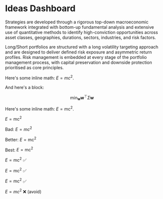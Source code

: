 # Ideas Dashboard

Strategies are developed through a rigorous top-down macroeconomic framework integrated with bottom-up fundamental analysis 
and extensive use of quantitative methods to identify high-conviction opportunities across asset classes, geographies, durations, sectors,
industries, and risk factors.

Long/Short portfolios are structured with a long volatility targeting approach and are designed to deliver defined risk exposure and asymmetric return
profiles. Risk management is embedded at every stage of the portfolio management process, with capital preservation and downside protection 
prioritised as core principles.


Here's some inline math: $E = mc^2$.

And here's a block:

$$
\min_{\mathbf{w}} \mathbf{w}^\top \Sigma \mathbf{w}
$$

Here's some inline math: $E = \text{mc}^2$.

$E = \mathrm{mc}^2$

Bad: $E = mc^2$

Better: $E = \mathrm{mc}^2$

Best: $E = \text{mc}^2$

$E = \text{mc}^2$ ✅

$E = \text{mc}^2$ ✅

$E = \mathrm{mc}^2$ ✅

$E = mc^2$ ❌ (avoid)
